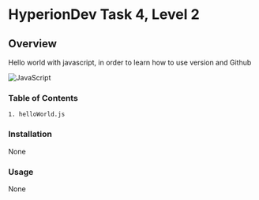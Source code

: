 # HyperionDev Task 4, Level 2

## Overview

Hello world with javascript, in order to learn how to use version
and Github

![JavaScript](https://img.shields.io/badge/javascript-%23323330.svg?style=for-the-badge&logo=javascript&logoColor=%23F7DF1E)

### Table of Contents

    1. helloWorld.js

### Installation

None

### Usage

None
